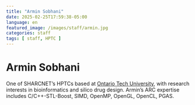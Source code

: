 ```yaml
---
title: "Armin Sobhani"
date: 2025-02-25T17:59:38-05:00
language: en
featured_image: /images/staff/armin.jpg
categories: staff
tags: [ staff, HPTC ]
---
```


# Armin Sobhani

One of SHARCNET’s HPTCs based at [Ontario Tech University](https://ontariotechu.ca), with research interests in bioinformatics and silico drug design.  Armin’s ARC expertise includes C/C++-STL-Boost, SIMD, OpenMP, OpenGL, OpenCL, PGAS.
